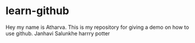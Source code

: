 # learn-github

Hey my name is Atharva. This is my repository for giving a demo on how to use github.
Janhavi Salunkhe harrry potter
